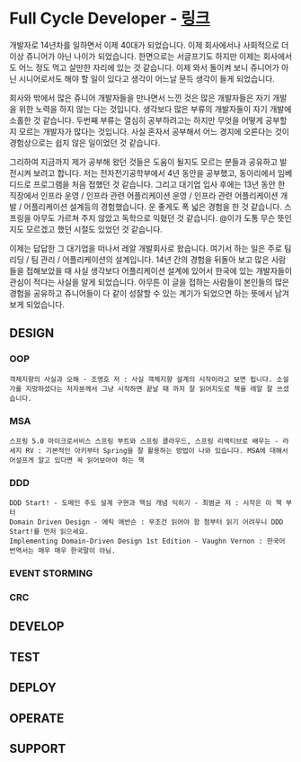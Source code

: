 # Full Cycle Developer - [링크](https://medium.com/netflix-techblog/full-cycle-developers-at-netflix-a08c31f83249)

 개발자로 14년차를 일하면서 이제 40대가 되었습니다. 이제 회사에서나 사회적으로 더 이상 쥬니어가 아닌 나이가 되었습니다. 한면으로는 서글프기도 하지만 이제는 회사에서도 어느 정도 먹고 살만한 자리에 있는 것 같습니다. 이제 와서 돌이켜 보니 쥬니어가 아닌 시니어로서도 해야 할 일이 있다고 생각이 어느날 문득 생각이 들게 되었습니다. 
 
 회사와 밖에서 많은 쥬니어 개발자들을 만나면서 느낀 것은 많은 개발자들은 자기 개발을 위한 노력을 하지 않는 다는 것입니다. 생각보다 많은 부류의 개발자들이 자기 개발에 소홀한 것 같습니다. 두번째 부류는 열심히 공부하려고는 하지만 무엇을 어떻게 공부할지 모르는 개발자가 많다는 것입니다. 사실 혼자서 공부해서 어느 경지에 오른다는 것이 경험상으로는 쉽지 않은 일이었던 것 같습니다. 
 
 그리하여 지금까지 제가 공부해 왔던 것들은 도움이 될지도 모르는 분들과 공유하고 발전시켜 보려고 합니다. 저는 전자전기공학부에서 4년 동안을 공부했고, 동아리에서 임베디드로 프로그램을 처음 접했던 것 같습니다. 그리고 대기업 입사 후에는 13년 동안 한 직장에서 인프라 운영 / 인프라 관련 어플리케이션 운영 / 인프라 관련 어플리케이션 개발 / 어플리케이션 설계등의 경험했습니다. 운 좋게도 폭 넓은 경험을 한 것 같습니다. 스프링을 아무도 가르쳐 주지 않았고 독학으로 익혔던 것 같습니다. @이가 도통 무슨 뜻인지도 모르겠고 했던 시절도 있었던 것 같습니다. 
 
 이제는 답답한 그 대기업을 떠나서 레알 개발회사로 왔습니다. 여기서 하는 일은 주로 팀 리딩 / 팀 관리 / 어플리케이션의 설계입니다. 14년 간의 경험을 뒤돌아 보고 많은 사람들을 접해보았을 때 사실 생각보다 어플리케이션 설계에 있어서 한국에 있는 개발자들이 관심이 적다는 사실을 알게 되었습니다. 아무튼 이 글을 접하는 사람들이 본인들의 많은 경험을 공유하고 쥬니어들이 다 같이 성잘할 수 있는 계기가 되었으면 하는 뜻에서 남겨보게 되었습니다.

## DESIGN

### OOP
    객체지향의 사실과 오해 - 조영호 저 : 사실 객체지향 설계의 시작이라고 보면 됩니다. 소설가를 지망하셨다는 저자분께서 그냥 시작하면 끝날 때 까지 잘 읽어지도로 책을 레알 잘 쓰셨습니다.
### MSA
    스프링 5.0 마이크로서비스 스프링 부트와 스프링 클라우드, 스프링 리액티브로 배우는 - 라세지 RV : 기본적인 아키부터 Spring을 잘 활용하는 방법이 나와 있습니다. MSA에 대해서 어설프게 알고 있다면 꼭 읽어보아야 하는 책
### DDD
    DDD Start! - 도메인 주도 설계 구현과 핵심 개념 익히기 - 최범균 저 : 시작은 이 책 부터
    Domain Driven Design - 에릭 에반슨 : 무조건 읽어야 함 첨부터 읽기 어려우니 DDD Start!를 먼저 읽으세요.
    Implementing Domain-Driven Design 1st Edition - Vaughn Vernon : 한국어 번역서는 매우 매우 한국말이 아님. 
### EVENT STORMING
### CRC

## DEVELOP

## TEST

## DEPLOY

## OPERATE

## SUPPORT
